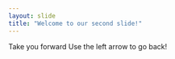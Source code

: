 ```yaml
---
layout: slide
title: "Welcome to our second slide!"
---
```

Take you forward
Use the left arrow to go back!
